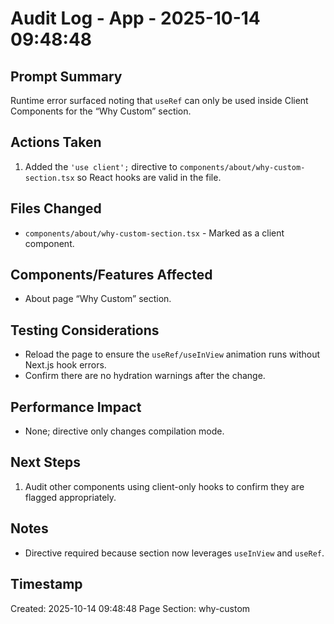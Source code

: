 # Audit Log - App - 2025-10-14 09:48:48

## Prompt Summary

Runtime error surfaced noting that `useRef` can only be used inside Client Components for the “Why Custom” section.

## Actions Taken

1. Added the `'use client';` directive to `components/about/why-custom-section.tsx` so React hooks are valid in the file.

## Files Changed

- `components/about/why-custom-section.tsx` - Marked as a client component.

## Components/Features Affected

- About page “Why Custom” section.

## Testing Considerations

- Reload the page to ensure the `useRef/useInView` animation runs without Next.js hook errors.
- Confirm there are no hydration warnings after the change.

## Performance Impact

- None; directive only changes compilation mode.

## Next Steps

1. Audit other components using client-only hooks to confirm they are flagged appropriately.

## Notes

- Directive required because section now leverages `useInView` and `useRef`.

## Timestamp

Created: 2025-10-14 09:48:48
Page Section: why-custom
